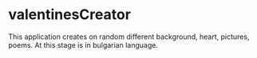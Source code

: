 # valentinesCreator
This application creates on random different background, heart, pictures, poems. At this stage is in bulgarian language.
